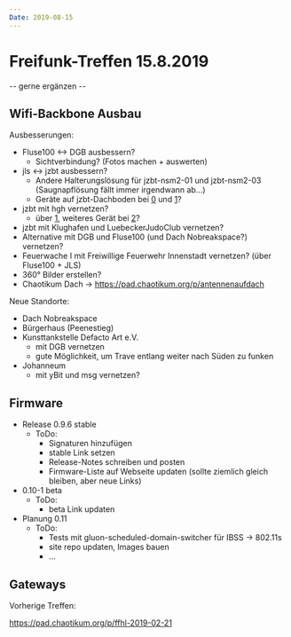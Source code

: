 ```yaml
---
Date: 2019-08-15
---
```



# Freifunk-Treffen 15.8.2019

-- gerne ergänzen --

## Wifi-Backbone Ausbau

Ausbesserungen:
* Fluse100 <-> DGB ausbessern?
  * Sichtverbindung? (Fotos machen + auswerten)
* jls <-> jzbt ausbessern?
  * Andere Halterungslösung für jzbt-nsm2-01 und jzbt-nsm2-03 (Saugnapflösung fällt immer irgendwann ab...)
  * Geräte auf jzbt-Dachboden bei [0] und [1]?
* jzbt mit hgh vernetzen?
  * über [1], weiteres Gerät bei [2]?
* jzbt mit Klughafen und LuebeckerJudoClub vernetzen?
* Alternative mit DGB und Fluse100 (und Dach Nobreakspace?) vernetzen?
* Feuerwache I mit Freiwillige Feuerwehr Innenstadt vernetzen? (über Fluse100 + JLS)
* 360° Bilder erstellen?
* Chaotikum Dach -> https://pad.chaotikum.org/p/antennenaufdach

Neue Standorte:
* Dach Nobreakspace
* Bürgerhaus (Peenestieg)
* Kunsttankstelle Defacto Art e.V.
  * mit DGB vernetzen
  * gute Möglichkeit, um Trave entlang weiter nach Süden zu funken
* Johanneum
  * mit yBit und msg vernetzen?

## Firmware

* Release 0.9.6 stable
  * ToDo:
      * Signaturen hinzufügen
      * stable Link setzen
      * Release-Notes schreiben und posten
      * Firmware-Liste auf Webseite updaten (sollte ziemlich gleich bleiben, aber neue Links)
* 0.10-1 beta
  * ToDo:
      * beta Link updaten
* Planung 0.11
  * ToDo:
      * Tests mit gluon-scheduled-domain-switcher für IBSS -> 802.11s
      * site repo updaten, Images bauen
      * ...

## Gateways

[0]: https://www.openstreetmap.org/?mlat=53.87420&mlon=10.69041#map=20/53.87420/10.69041&layers=H
[1]: https://www.openstreetmap.org/?mlat=53.87383&mlon=10.69099#map=20/53.87383/10.69099&layers=H
[2]: https://www.openstreetmap.org/?mlat=53.87160&mlon=10.69011#map=20/53.87160/10.69011&layers=H

Vorherige Treffen:

https://pad.chaotikum.org/p/ffhl-2019-02-21
